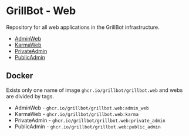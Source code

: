 # GrillBot - Web

Repository for all web applications in the GrillBot infrastructure.

- [AdminWeb](https://github.com/GrillBot/GrillBot.Web/tree/master/src/AdminWeb)
- [KarmaWeb](https://github.com/GrillBot/GrillBot.Web/tree/master/src/KarmaWeb)
- [PrivateAdmin](https://github.com/GrillBot/GrillBot.Web/tree/master/src/PrivateAdmin)
- [PublicAdmin](https://github.com/GrillBot/GrillBot.Web/tree/master/src/PublicAdmin)

## Docker

Exists only one name of image `ghcr.io/grillbot/grillbot.web` and webs are divided by tags.

- AdminWeb - `ghcr.io/grillbot/grillbot.web:admin_web`
- KarmaWeb - `ghcr.io/grillbot/grillbot.web:karma`
- PrivateAdmin - `ghcr.io/grillbot/grillbot.web:private_admin`
- PublicAdmin - `ghcr.io/grillbot/grillbot.web:public_admin`
